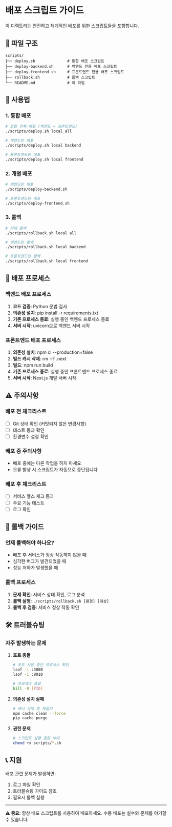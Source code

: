 # 배포 스크립트 가이드

이 디렉토리는 안전하고 체계적인 배포를 위한 스크립트들을 포함합니다.

## 📁 파일 구조

```
scripts/
├── deploy.sh              # 통합 배포 스크립트
├── deploy-backend.sh      # 백엔드 전용 배포 스크립트
├── deploy-frontend.sh     # 프론트엔드 전용 배포 스크립트
├── rollback.sh            # 롤백 스크립트
└── README.md              # 이 파일
```

## 🚀 사용법

### 1. 통합 배포

```bash
# 로컬 전체 배포 (백엔드 + 프론트엔드)
./scripts/deploy.sh local all

# 백엔드만 배포
./scripts/deploy.sh local backend

# 프론트엔드만 배포
./scripts/deploy.sh local frontend
```

### 2. 개별 배포

```bash
# 백엔드만 배포
./scripts/deploy-backend.sh

# 프론트엔드만 배포
./scripts/deploy-frontend.sh
```

### 3. 롤백

```bash
# 전체 롤백
./scripts/rollback.sh local all

# 백엔드만 롤백
./scripts/rollback.sh local backend

# 프론트엔드만 롤백
./scripts/rollback.sh local frontend
```

## 🔧 배포 프로세스

### 백엔드 배포 프로세스

1. **코드 검증**: Python 문법 검사
2. **의존성 설치**: pip install -r requirements.txt
3. **기존 프로세스 종료**: 실행 중인 백엔드 프로세스 종료
4. **서버 시작**: uvicorn으로 백엔드 서버 시작

### 프론트엔드 배포 프로세스

1. **의존성 설치**: npm ci --production=false
2. **빌드 캐시 삭제**: rm -rf .next
3. **빌드**: npm run build
4. **기존 프로세스 종료**: 실행 중인 프론트엔드 프로세스 종료
5. **서버 시작**: Next.js 개발 서버 시작

## ⚠️ 주의사항

### 배포 전 체크리스트

- [ ] Git 상태 확인 (커밋되지 않은 변경사항)
- [ ] 테스트 통과 확인
- [ ] 환경변수 설정 확인

### 배포 중 주의사항

- 배포 중에는 다른 작업을 하지 마세요
- 오류 발생 시 스크립트가 자동으로 중단됩니다

### 배포 후 체크리스트

- [ ] 서비스 헬스 체크 통과
- [ ] 주요 기능 테스트
- [ ] 로그 확인

## 🔄 롤백 가이드

### 언제 롤백해야 하나요?

- 배포 후 서비스가 정상 작동하지 않을 때
- 심각한 버그가 발견되었을 때
- 성능 저하가 발생했을 때

### 롤백 프로세스

1. **문제 확인**: 서비스 상태 확인, 로그 분석
2. **롤백 실행**: `./scripts/rollback.sh [환경] [대상]`
3. **롤백 후 검증**: 서비스 정상 작동 확인

## 🛠️ 트러블슈팅

### 자주 발생하는 문제

1. **포트 충돌**
   ```bash
   # 포트 사용 중인 프로세스 확인
   lsof -i :3000
   lsof -i :8010
   
   # 프로세스 종료
   kill -9 [PID]
   ```

2. **의존성 설치 실패**
   ```bash
   # 캐시 삭제 후 재설치
   npm cache clean --force
   pip cache purge
   ```

3. **권한 문제**
   ```bash
   # 스크립트 실행 권한 부여
   chmod +x scripts/*.sh
   ```

## 📞 지원

배포 관련 문제가 발생하면:

1. 로그 파일 확인
2. 트러블슈팅 가이드 참조
3. 필요시 롤백 실행

---

**⚠️ 중요**: 항상 배포 스크립트를 사용하여 배포하세요. 수동 배포는 실수와 문제를 야기할 수 있습니다.
